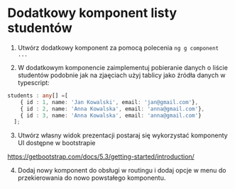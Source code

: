 # Dodatkowy komponent listy studentów

1. Utwórz dodatkowy komponent za pomocą polecenia `ng g component ...`

2. W dodatkowym komponencie zaimplementuj pobieranie danych o liście studentów podobnie jak na zjaęciach użyj tablicy jako źródła danych w typescript:

```ts
students : any[] =[
    { id : 1, name: 'Jan Kowalski', email: 'jan@gmail.com'},
    { id : 2, name: 'Anna Kowalska', email: 'anna@gmail.com'},
    { id : 3, name: 'Anna Kowalska', email: 'anna@gmail.com'}
  ];
```

3. Utwórz własny widok prezentacji postaraj się wykorzystać komponenty UI dostępne w bootstrapie

https://getbootstrap.com/docs/5.3/getting-started/introduction/

4. Dodaj nowy komponent do obsługi w routingu i dodaj opcje w menu do przekierowania do nowo powstałego komponentu.
